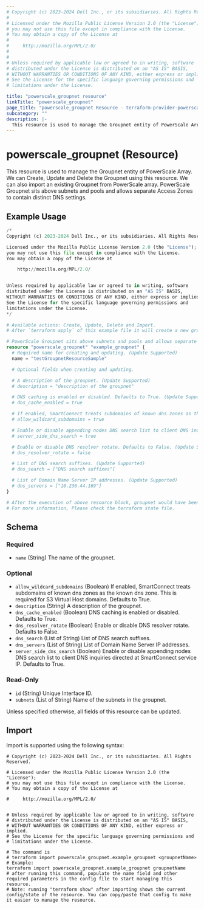 ```yaml
---
# Copyright (c) 2023-2024 Dell Inc., or its subsidiaries. All Rights Reserved.
#
# Licensed under the Mozilla Public License Version 2.0 (the "License");
# you may not use this file except in compliance with the License.
# You may obtain a copy of the License at
#
#     http://mozilla.org/MPL/2.0/
#
#
# Unless required by applicable law or agreed to in writing, software
# distributed under the License is distributed on an "AS IS" BASIS,
# WITHOUT WARRANTIES OR CONDITIONS OF ANY KIND, either express or implied.
# See the License for the specific language governing permissions and
# limitations under the License.

title: "powerscale_groupnet resource"
linkTitle: "powerscale_groupnet"
page_title: "powerscale_groupnet Resource - terraform-provider-powerscale"
subcategory: ""
description: |-
  This resource is used to manage the Groupnet entity of PowerScale Array. We can Create, Update and Delete the Groupnet using this resource. We can also import an existing Groupnet from PowerScale array. PowerScale Groupnet sits above subnets and pools and allows separate Access Zones to contain distinct DNS settings.
---
```


# powerscale_groupnet (Resource)

This resource is used to manage the Groupnet entity of PowerScale Array. We can Create, Update and Delete the Groupnet using this resource. We can also import an existing Groupnet from PowerScale array. PowerScale Groupnet sits above subnets and pools and allows separate Access Zones to contain distinct DNS settings.


## Example Usage

```terraform
/*
Copyright (c) 2023-2024 Dell Inc., or its subsidiaries. All Rights Reserved.

Licensed under the Mozilla Public License Version 2.0 (the "License");
you may not use this file except in compliance with the License.
You may obtain a copy of the License at

    http://mozilla.org/MPL/2.0/


Unless required by applicable law or agreed to in writing, software
distributed under the License is distributed on an "AS IS" BASIS,
WITHOUT WARRANTIES OR CONDITIONS OF ANY KIND, either express or implied.
See the License for the specific language governing permissions and
limitations under the License.
*/

# Available actions: Create, Update, Delete and Import.
# After `terraform apply` of this example file it will create a new groupnet with the name set in `name` attribute on the PowerScale.

# PowerScale Groupnet sits above subnets and pools and allows separate Access Zones to contain distinct DNS settings.
resource "powerscale_groupnet" "example_groupnet" {
  # Required name for creating and updating. (Update Supported)
  name = "testGroupnetResourceSample"

  # Optional fields when creating and updating.

  # A description of the groupnet. (Update Supported)
  # description = "description of the groupnet"

  # DNS caching is enabled or disabled. Defaults to True. (Update Supported)
  # dns_cache_enabled = true

  # If enabled, SmartConnect treats subdomains of known dns zones as the known dns zone. This is required for S3 Virtual Host domains. Defaults to True. (Update Supported)
  # allow_wildcard_subdomains = true

  # Enable or disable appending nodes DNS search list to client DNS inquiries directed at SmartConnect service IP. Defaults to True. (Update Supported)
  # server_side_dns_search = true

  # Enable or disable DNS resolver rotate. Defaults to False. (Update Supported)
  # dns_resolver_rotate = false

  # List of DNS search suffixes. (Update Supported)
  # dns_search = ["DNS search suffixes"]

  # List of Domain Name Server IP addresses. (Update Supported)
  # dns_servers = ["10.230.44.169"]
}

# After the execution of above resource block, groupnet would have been created on the PowerScale array. 
# For more information, Please check the terraform state file.
```

<!-- schema generated by tfplugindocs -->
## Schema

### Required

- `name` (String) The name of the groupnet.

### Optional

- `allow_wildcard_subdomains` (Boolean) If enabled, SmartConnect treats subdomains of known dns zones as the known dns zone. This is required for S3 Virtual Host domains. Defaults to True.
- `description` (String) A description of the groupnet.
- `dns_cache_enabled` (Boolean) DNS caching is enabled or disabled. Defaults to True.
- `dns_resolver_rotate` (Boolean) Enable or disable DNS resolver rotate. Defaults to False.
- `dns_search` (List of String) List of DNS search suffixes.
- `dns_servers` (List of String) List of Domain Name Server IP addresses.
- `server_side_dns_search` (Boolean) Enable or disable appending nodes DNS search list to client DNS inquiries directed at SmartConnect service IP. Defaults to True.

### Read-Only

- `id` (String) Unique Interface ID.
- `subnets` (List of String) Name of the subnets in the groupnet.

Unless specified otherwise, all fields of this resource can be updated.

## Import

Import is supported using the following syntax:

```shell
# Copyright (c) 2023-2024 Dell Inc., or its subsidiaries. All Rights Reserved.

# Licensed under the Mozilla Public License Version 2.0 (the "License");
# you may not use this file except in compliance with the License.
# You may obtain a copy of the License at

#     http://mozilla.org/MPL/2.0/


# Unless required by applicable law or agreed to in writing, software
# distributed under the License is distributed on an "AS IS" BASIS,
# WITHOUT WARRANTIES OR CONDITIONS OF ANY KIND, either express or implied.
# See the License for the specific language governing permissions and
# limitations under the License.

# The command is
# terraform import powerscale_groupnet.example_groupnet <groupnetName>
# Example:
terraform import powerscale_groupnet.example_groupnet groupnetName
# after running this command, populate the name field and other required parameters in the config file to start managing this resource.
# Note: running "terraform show" after importing shows the current config/state of the resource. You can copy/paste that config to make it easier to manage the resource.
```